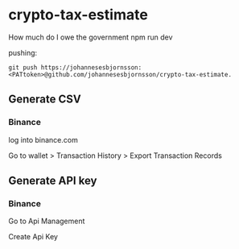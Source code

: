 # crypto-tax-estimate
How much do I owe the government npm run dev

pushing:
```
git push https://johannesesbjornsson:<PATtoken>@github.com/johannesesbjornsson/crypto-tax-estimate.
```

## Generate CSV

### Binance

log into binance.com

Go to wallet > Transaction History > Export Transaction Records



## Generate API key

### Binance 

Go to Api Management

Create Api Key

